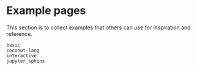 # Example pages

This section is to collect examples that others can use for inspiration
and reference.

```{toctree}
basic
coconut-lang
interactive
jupyter_sphinx
```
